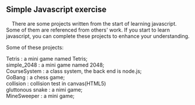 
## Simple Javascript exercise


&nbsp;&nbsp;&nbsp;&nbsp;There are some projects written from the start of learning javascript. Some of them are referenced from others' work.
If you start to learn javascript, you can complete these projects to enhance your understanding.


Some of these projects:

Tetris : a mini game named Tetris;</br>
simple_2048 : a mini game named 2048;</br>
CourseSystem : a class system, the back end is node.js;</br>
GoBang : a chess game;</br>
collision : collision test in canvas(HTML5)</br>
gluttonous snake : a nimi game;</br>
MineSweeper : a mini game;</br>



